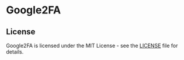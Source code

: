 # Google2FA

## License

Google2FA is licensed under the MIT License - see the [LICENSE](LICENSE.md) file for details.

